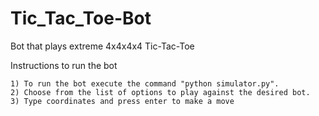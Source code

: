 # Tic_Tac_Toe-Bot
 Bot that plays extreme 4x4x4x4 Tic-Tac-Toe
 
 Instructions to run the bot

    1) To run the bot execute the command "python simulator.py".
    2) Choose from the list of options to play against the desired bot.
    3) Type coordinates and press enter to make a move

